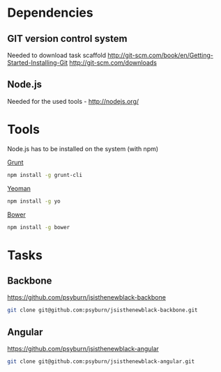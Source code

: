 Dependencies
=========

GIT version control system 
------
Needed to download task scaffold 
http://git-scm.com/book/en/Getting-Started-Installing-Git
http://git-scm.com/downloads 

Node.js
------
Needed for the used tools - http://nodejs.org/

Tools
=========
Node.js has to be installed on the system (with npm)

[Grunt](http://gruntjs.com/getting-started)
```sh
npm install -g grunt-cli
```

[Yeoman](http://yeoman.io/)
```sh
npm install -g yo
```

[Bower](http://bower.io/)
```sh
npm install -g bower
```

Tasks
=========

Backbone
------
https://github.com/psyburn/jsisthenewblack-backbone
```sh
git clone git@github.com:psyburn/jsisthenewblack-backbone.git
```


Angular
------
https://github.com/psyburn/jsisthenewblack-angular
```sh
git clone git@github.com:psyburn/jsisthenewblack-angular.git
```
